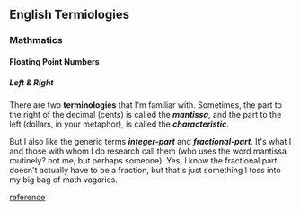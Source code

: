 ## English Termiologies

### Mathmatics

#### Floating Point Numbers

##### Left & Right

There are two **terminologies** that I'm familiar with. Sometimes, the part to the right of the decimal (cents) is called the ***mantissa***, and the part to the left (dollars, in your metaphor), is called the ***characteristic***.

But I also like the generic terms ***integer-part*** and ***fractional-part***. It's what I and those with whom I do research call them (who uses the word mantissa routinely? not me, but perhaps someone). Yes, I know the fractional part doesn't actually have to be a fraction, but that's just something I toss into my big bag of math vagaries.

[reference](https://math.stackexchange.com/questions/64042/what-are-the-numbers-before-and-after-the-decimal-point-referred-to-in-mathemati)

